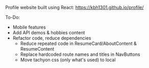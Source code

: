 Profile website built using React:
https://kbh1301.github.io/profile/

To-Do:
- Mobile features
- Add API demos & hobbies content
- Refactor code, reduce dependencies
  - Reduce repeated code in ResumeCard/AboutContent & ResumeContent
  - Replace hardcoded route names and titles in NavButtons
  - Move tachyon css (only what's used) to local